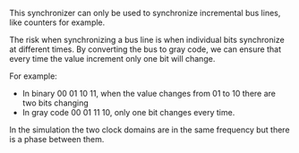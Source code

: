 This synchronizer can only be used to synchronize incremental bus lines, like counters for example.

The risk when synchronizing a bus line is when individual bits synchronize at different times. By converting the bus to gray code, we can ensure that every time the value increment only one bit will change.

For example: 
* In binary 00 01 10 11, when the value changes from 01 to 10 there are two bits changing
* In gray code 00 01 11 10, only one bit changes every time.

In the simulation the two clock domains are in the same frequency but there is a phase between them.

